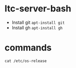 # ltc-server-bash

- Install git `apt-install git`
- Install gh `apt-install gh`

# commands

`cat /etc/os-release`